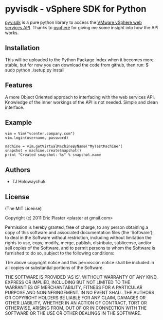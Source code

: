 
# pyvisdk - vSphere SDK  for Python

  [pyvisdk](http://xuru.github.com/pyvisdk) is a pure python library to access the [VMware vSphere web services API](http://www.vmware.com/support/developer/vc-sdk/).
  Thanks to [psphere](http://jkinred.bitbucket.org/psphere/index.html) for giving me some insight into how the API works.

## Installation
  This will be uploaded to the Python Package Index when it becomes more stable, but for now you can download the code from github, then run:
  $ sudo python ./setup.py install
  
## Features
  A more Object Oriented approach to interfacing with the web services API.
  Knowledge of the inner workings of the API is not needed.
  Simple and clean interface.

## Example
    vim = Vim("vcenter.company.com")
    vim.login(username, password)

    machine = vim.getVirtualMachineByName("MyTestMachine")
    snapshot = machine.createSnapshot()
    print "Created snapshot: %s" % snapshot.name

## Authors

  * TJ Holowaychuk


## License 

(The MIT License)

Copyright (c) 2011 Eric Plaster &lt;plaster at gmail.com&gt;

Permission is hereby granted, free of charge, to any person obtaining
a copy of this software and associated documentation files (the
'Software'), to deal in the Software without restriction, including
without limitation the rights to use, copy, modify, merge, publish,
distribute, sublicense, and/or sell copies of the Software, and to
permit persons to whom the Software is furnished to do so, subject to
the following conditions:

The above copyright notice and this permission notice shall be
included in all copies or substantial portions of the Software.

THE SOFTWARE IS PROVIDED 'AS IS', WITHOUT WARRANTY OF ANY KIND,
EXPRESS OR IMPLIED, INCLUDING BUT NOT LIMITED TO THE WARRANTIES OF
MERCHANTABILITY, FITNESS FOR A PARTICULAR PURPOSE AND NONINFRINGEMENT.
IN NO EVENT SHALL THE AUTHORS OR COPYRIGHT HOLDERS BE LIABLE FOR ANY
CLAIM, DAMAGES OR OTHER LIABILITY, WHETHER IN AN ACTION OF CONTRACT,
TORT OR OTHERWISE, ARISING FROM, OUT OF OR IN CONNECTION WITH THE
SOFTWARE OR THE USE OR OTHER DEALINGS IN THE SOFTWARE.